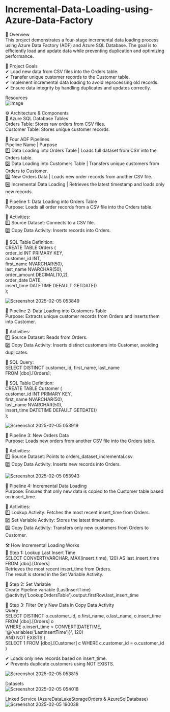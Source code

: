 # Incremental-Data-Loading-using-Azure-Data-Factory
📝 Overview<br>
This project demonstrates a four-stage incremental data loading process using Azure Data Factory (ADF) and Azure SQL Database. The goal is to efficiently load and update data while preventing duplication and optimizing performance.

🎯 Project Goals<br>
✔ Load new data from CSV files into the Orders table.<br>
✔ Transfer unique customer records to the Customer table.<br>
✔ Implement incremental data loading to avoid reprocessing old records.<br>
✔ Ensure data integrity by handling duplicates and updates correctly.

Resources<br>
![image](https://github.com/user-attachments/assets/65ebb189-2a42-41c9-a48c-8e95e439ba0f)


⚙️ Architecture & Components<br>
📂 Azure SQL Database Tables<br>
Orders Table: Stores raw orders from CSV files.<br>
Customer Table: Stores unique customer records.

📑 Four ADF Pipelines<br>
Pipeline Name |	Purpose<br>
1️⃣ Data Loading into Orders Table |	Loads full dataset from CSV into the Orders table.<br>
2️⃣ Data Loading into Customers Table | Transfers unique customers from Orders to Customer.<br>
3️⃣ New Orders Data |	Loads new order records from another CSV file.<br>
4️⃣ Incremental Data Loading	| Retrieves the latest timestamp and loads only new records.

🔄 Pipeline 1: Data Loading into Orders Table<br>
Purpose: Loads all order records from a CSV file into the Orders table.

📌 Activities:<br>
1️⃣ Source Dataset: Connects to a CSV file.<br>
2️⃣ Copy Data Activity: Inserts records into Orders.<br>

📜 SQL Table Definition:<br>
CREATE TABLE Orders (<br>
    order_id INT PRIMARY KEY,<br>
    customer_id INT,<br>
    first_name NVARCHAR(50),<br>
    last_name NVARCHAR(50),<br>
    order_amount DECIMAL(10,2),<br>
    order_date DATE,<br>
    insert_time DATETIME DEFAULT GETDATE()<br>
);

![Screenshot 2025-02-05 053849](https://github.com/user-attachments/assets/323596d0-4bc7-4e65-980a-5c29944c533a)


🔄 Pipeline 2: Data Loading into Customers Table<br>
Purpose: Extracts unique customer records from Orders and inserts them into Customer.<br>

📌 Activities:<br>
1️⃣ Source Dataset: Reads from Orders.<br>
2️⃣ Copy Data Activity: Inserts distinct customers into Customer, avoiding duplicates.<br>

📜 SQL Query:<br>
SELECT DISTINCT customer_id, first_name, last_name<br>
FROM [dbo].[Orders];

📜 SQL Table Definition:<br>
CREATE TABLE Customer (<br>
    customer_id INT PRIMARY KEY,<br>
    first_name NVARCHAR(50),<br>
    last_name NVARCHAR(50),<br>
    insert_time DATETIME DEFAULT GETDATE()<br>
);

![Screenshot 2025-02-05 053919](https://github.com/user-attachments/assets/efab832f-a6f0-4dbd-8e41-3115d96c793f)


🔄 Pipeline 3: New Orders Data<br>
Purpose: Loads new orders from another CSV file into the Orders table.<br>

📌 Activities:<br>
1️⃣ Source Dataset: Points to orders_dataset_incremental.csv.<br>
2️⃣ Copy Data Activity: Inserts new records into Orders.

![Screenshot 2025-02-05 053943](https://github.com/user-attachments/assets/6d0706bb-a699-4364-92f2-db2406a235c0)


🔄 Pipeline 4: Incremental Data Loading<br>
Purpose: Ensures that only new data is copied to the Customer table based on insert_time.<br>

📌 Activities:<br>
1️⃣ Lookup Activity: Fetches the most recent insert_time from Orders.<br>
2️⃣ Set Variable Activity: Stores the latest timestamp.<br>
3️⃣ Copy Data Activity: Transfers only new customers from Orders to Customer.

🛠️ How Incremental Loading Works<br>
📜 Step 1: Lookup Last Insert Time<br>
SELECT CONVERT(VARCHAR, MAX(insert_time), 120) AS last_insert_time FROM [dbo].[Orders]<br>
Retrieves the most recent insert_time from Orders.<br>
The result is stored in the Set Variable Activity.<br>

📜 Step 2: Set Variable<br>
Create Pipeline variable (LastInsertTime)<br>
@activity('LookupOrdersTable').output.firstRow.last_insert_time<br>

📜 Step 3: Filter Only New Data in Copy Data Activity<br>
Query<br>
SELECT DISTINCT o.customer_id, o.first_name, o.last_name, o.insert_time<br>
FROM [dbo].[Orders] o<br>
WHERE o.insert_time > CONVERT(DATETIME, '@{variables('LastInsertTime')}', 120)<br>
AND NOT EXISTS (<br>
    SELECT 1 FROM [dbo].[Customer] c WHERE c.customer_id = o.customer_id<br>
)

✔ Loads only new records based on insert_time.<br>
✔ Prevents duplicate customers using NOT EXISTS.<br>

![Screenshot 2025-02-05 053815](https://github.com/user-attachments/assets/b0712517-dc30-4d5b-97ab-cbd9a52d8802)

Datasets<br>
![Screenshot 2025-02-05 054018](https://github.com/user-attachments/assets/2c04f10b-e295-4390-be6d-bdf6176820be)


Linked Service (AzureDataLakeStorageOrders & AzureSqlDatabase)
![Screenshot 2025-02-05 190038](https://github.com/user-attachments/assets/acf83e1d-9f51-47b5-a611-e7e028675927)



